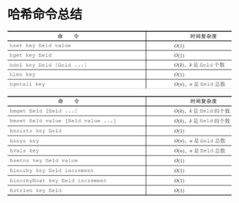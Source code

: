 # 哈希命令总结

![](../../.gitbook/assets/image%20%2840%29.png)

![](../../.gitbook/assets/image%20%289%29.png)


